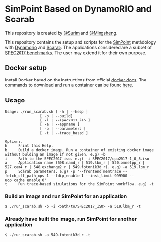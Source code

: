 # SimPoint Based on DynamoRIO and Scarab
This repository is created by [@Surim](https://github.com/5surim) and [@Mingsheng](https://github.com/kofyou).

This repository contains the setup and scripts for the [SimPoint](https://cseweb.ucsd.edu/~calder/simpoint/) methdology with [Dynamorio](https://dynamorio.org/) and [Scarab](https://github.com/hpsresearchgroup/scarab). The applications considered are a subset of [SPEC2017 benchmarks](https://www.spec.org/cpu2017/Docs/index.html#benchmarks). The user may extend it for their own purpose.

## Docker setup
Install Docker based on the instructions from official [docker docs](https://docs.docker.com/get-docker/). The commands to download and run a container can be found [here](https://docs.docker.com/engine/reference/commandline/run/).

## Usage
```
Usage: ./run_scarab.sh [ -h | --help ]
                [ -b | --build]
                [ -i | --spec2017_iso ]
                [ -a | --appname ]
                [ -p | --parameters ]
                [ -t | --trace_based ]

Options:
h     Print this Help.
b     Build a docker image. Run a container of existing docker image without bulding an image if not given. e.g) -b
i     Path to the SPEC2017 iso. e.g) -i SPEC2017/cpu2017-1_0_5.iso
a     Application name (508.namd_r | 519.lbm_r | 520.omnetpp_r | 527.cam4_r | 548.exchange2_r | 549.fotonik3d_r). e.g) -a 519.lbm_r
p     Scarab parameters. e.g) -p '--frontend memtrace --fetch_off_path_ops 1 --fdip_enable 1 --inst_limit 999900 --uop_cache_enable 0'
t     Run trace-based simulations for the SimPoint workflow. e.g) -t
```
### Build an image and run SimPoint for an application
```
$ ./run_scarab.sh -b -i <path/to/SPEC2017_ISO> -a 519.lbm_r -t
```
### Already have built the image, run SimPoint for another application
```
$ ./run_scarab.sh -a 549.fotonik3d_r -t
```